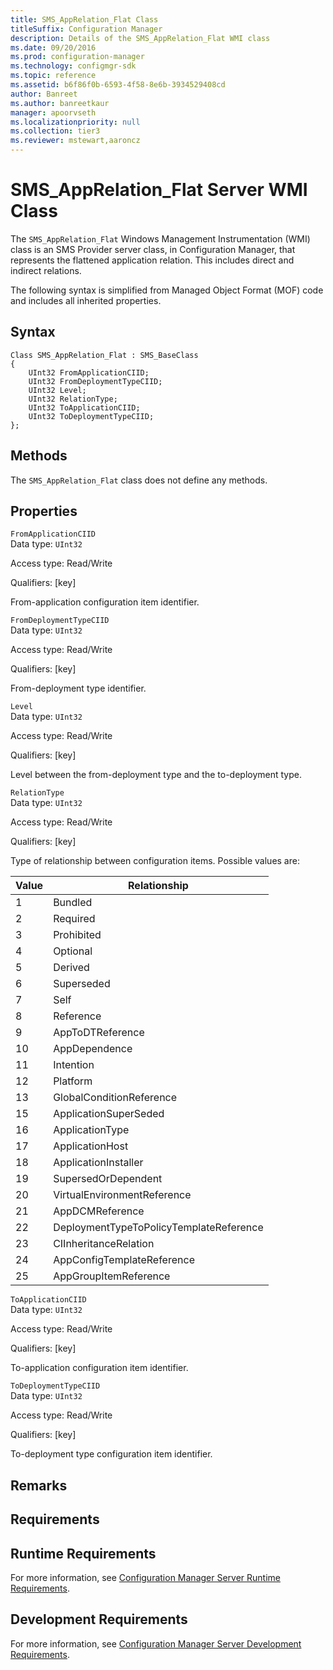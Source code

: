 ```yaml
---
title: SMS_AppRelation_Flat Class
titleSuffix: Configuration Manager
description: Details of the SMS_AppRelation_Flat WMI class
ms.date: 09/20/2016
ms.prod: configuration-manager
ms.technology: configmgr-sdk
ms.topic: reference
ms.assetid: b6f86f0b-6593-4f58-8e6b-3934529408cd
author: Banreet
ms.author: banreetkaur
manager: apoorvseth
ms.localizationpriority: null
ms.collection: tier3
ms.reviewer: mstewart,aaroncz 
---
```


# SMS_AppRelation_Flat Server WMI Class
The `SMS_AppRelation_Flat` Windows Management Instrumentation (WMI) class is an SMS Provider server class, in Configuration Manager, that represents the flattened application relation. This includes direct and indirect relations.  

 The following syntax is simplified from Managed Object Format (MOF) code and includes all inherited properties.  

## Syntax  

```  
Class SMS_AppRelation_Flat : SMS_BaseClass  
{  
    UInt32 FromApplicationCIID;  
    UInt32 FromDeploymentTypeCIID;  
    UInt32 Level;  
    UInt32 RelationType;  
    UInt32 ToApplicationCIID;  
    UInt32 ToDeploymentTypeCIID;  
};  
```  

## Methods  
 The `SMS_AppRelation_Flat` class does not define any methods.  

## Properties  
 `FromApplicationCIID`  
 Data type: `UInt32`  

 Access type: Read/Write  

 Qualifiers: [key]  

 From-application configuration item identifier.  

 `FromDeploymentTypeCIID`  
 Data type: `UInt32`  

 Access type: Read/Write  

 Qualifiers: [key]  

 From-deployment type identifier.  

 `Level`  
 Data type: `UInt32`  

 Access type: Read/Write  

 Qualifiers: [key]  

 Level between the from-deployment type and the to-deployment type.  

 `RelationType`  
 Data type: `UInt32`  

 Access type: Read/Write  

 Qualifiers: [key]  

 Type of relationship between configuration items. Possible values are:  

|Value|Relationship|  
|-|-|  
|1|Bundled|
|2|Required|
|3|Prohibited|
|4|Optional|
|5|Derived|
|6|Superseded|
|7|Self|
|8|Reference|
|9|AppToDTReference|
|10|AppDependence|
|11|Intention|
|12|Platform|
|13|GlobalConditionReference|
|15|ApplicationSuperSeded|
|16|ApplicationType|
|17|ApplicationHost|
|18|ApplicationInstaller|
|19|SupersedOrDependent|
|20|VirtualEnvironmentReference|
|21|AppDCMReference|
|22|DeploymentTypeToPolicyTemplateReference|
|23|CIInheritanceRelation|
|24|AppConfigTemplateReference| 
|25|AppGroupItemReference|

 `ToApplicationCIID`  
 Data type: `UInt32`  

 Access type: Read/Write  

 Qualifiers: [key]  

 To-application configuration item identifier.  

 `ToDeploymentTypeCIID`  
 Data type: `UInt32`  

 Access type: Read/Write  

 Qualifiers: [key]  

 To-deployment type configuration item identifier.  

## Remarks  

## Requirements  

## Runtime Requirements  
 For more information, see [Configuration Manager Server Runtime Requirements](../../../develop/core/reqs/server-runtime-requirements.md).  

## Development Requirements  
 For more information, see [Configuration Manager Server Development Requirements](../../../develop/core/reqs/server-development-requirements.md).  
